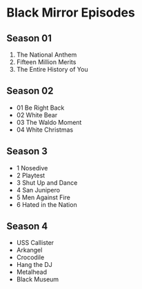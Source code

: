 # Black Mirror Episodes

## Season 01
1. The National Anthem
1. Fifteen Million Merits
1. The Entire History of You

## Season 02
* 01 Be Right Back
* 02 White Bear
* 03 The Waldo Moment
* 04 White Christmas

## Season 3
* 1 Nosedive
* 2 Playtest
* 3 Shut Up and Dance
* 4 San Junipero
* 5 Men Against Fire
* 6 Hated in the Nation

## Season 4
* USS Callister
* Arkangel
* Crocodile
* Hang the DJ
* Metalhead
* Black Museum

